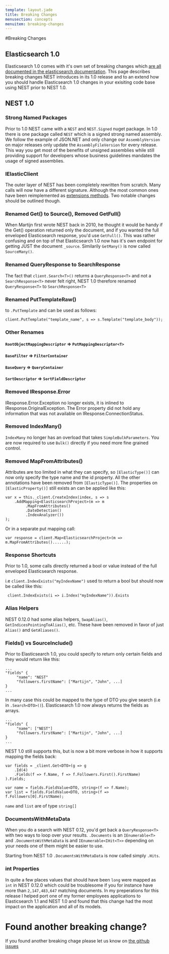 ```yaml
---
template: layout.jade
title: Breaking Changes
menusection: concepts
menuitem: breaking-changes
---
```


#Breaking Changes

## Elasticsearch 1.0

Elasticsearch 1.0 comes with it's own set of breaking changes which [are all documented in the elasticsearch documentation](http://www.elasticsearch.org/guide/en/elasticsearch/reference/1.x/breaking-changes.html). This page describes breaking changes NEST introduces in its 1.0 release and to an extend how you should handle Elasticsearch 1.0 changes in your exisiting code base using NEST prior to NEST 1.0.

## NEST 1.0

### Strong Named Packages

Prior to 1.0 NEST came with a `NEST` and `NEST.Signed` nuget package. In 1.0 there is one package called `NEST` which is a signed strong named assembly. We follow the example of JSON.NET and only change our `AssemblyVersion` on major releases only update the `AssemblyFileVersion` for every release. This way you get most of the benefits of unsigned assemblies while still providing support for developers whose business guidelines mandates the usage of signed assemblies.


### IElasticClient

The outer layer of NEST has been completely rewritten from scratch. Many calls will now have a different signature. Although the most common ones have been reimplemented as [extensions methods](http://github.com/elasticsearch/elasticsearch-net/tree/master/src/Nest/ConvenienceExtensions). Two notable changes should be outlined though. 

### Renamed Get() to Source(), Removed GetFull()
When Martijn first wrote NEST back in 2010, he thought it would be handy if the Get() operation returned only the document, and if you wanted the full enveloped Elasticsearch response, you'd use `GetFull()`. This was rather confusing and on top of that Elasticsearch 1.0 now has it's own endpoint for getting JUST the document `_source`.
Similarily `GetMany()` is now called `SourceMany()`.

### Renamed QueryResponse to SearchResponse

The fact that `client.Search<T>()` returns a `QueryResponse<T>` and not a `SearchResponse<T>` never felt right, NEST 1.0 therefore renamed `QueryResponse<T>` to `SearchResponse<T>`

### Renamed PutTemplateRaw()

to `.PutTemplate` and can be used as follows:

    client.PutTemplate("template_name", s => s.Template("template_body"));

### Other Renames

#### `RootObjectMappingDescriptor` => `PutMappingDescriptor<T>`
#### `BaseFilter` => `FilterContainer`
#### `BaseQuery` => `QueryContainer`
#### `SortDescriptor` => `SortFieldDescriptor`

### Removed IResponse.Error

IResponse.Error.Exception no longer exists, it is inlined to IResponse.OriginalException. The Error property did not hold any information that was not available on IResponse.ConnectionStatus.

### Removed IndexMany()

`IndexMany` no longer has an overload that takes `SimpleBulkParameters`.  You are now required to use `Bulk()` directly if you need more fine grained control.

### Removed MapFromAttributes()

Attributes are too limited in what they can specify, so `[ElasticType()]` can now only specify the type name and the id property.
All the other annotations have been removed from `[ElasticType()]`. The properties on `[ElasticProperty()]` still exists an can be applied like this:

    var x = this._client.CreateIndex(index, s => s
        .AddMapping<ElasticsearchProject>(m => m
             .MapFromAttributes()
             .DateDetection()
             .IndexAnalyzer())
    );

Or in a separate put mapping call:

    var response = client.Map<ElasticsearchProject>(m => m.MapFromAttributes()......);

### Response Shortcuts

Prior to 1.0, some calls directly returned a bool or value instead of the full enveloped Elasticsearch response.

i.e `client.IndexExists("myIndexName")` used to return a bool but should now be called like this:

     client.IndexExists(i => i.Index("myIndexName")).Exists

### Alias Helpers

NEST 0.12.0 had some alias helpers, `SwapAlias()`, `GetIndicesPointingToAlias()`, etc.  These have been removed in favor of just `Alias()` and `GetAliases()`.

### Fields() vs SourceInclude()

Prior to Elasticsearch 1.0, you could specify to return only certain fields and they would return like this:

    ...
    "fields" {
         "name": "NEST"
         "followers.firstName": ["Martijn", "John", ...]
    }
    ...

In many case this could be mapped to the type of DTO you give search (i.e in `.Search<DTO>()`). Elasticsearch 1.0 now always returns the fields as arrays.

    ...
    "fields" {
         "name": ["NEST"]
         "followers.firstName": ["Martijn", "John", ...]
    }
    ...

NEST 1.0 still supports this, but is now a bit more verbose in how it supports mapping the fields back:


    var fields = _client.Get<DTO>(g => g
        .Id(4)
        .Fields(f => f.Name, f => f.Followers.First().FirstName)
    ).Fields;

    var name = fields.FieldValue<DTO, string>(f => f.Name);
    var list = fields.FieldValue<DTO, string>(f => f.Followers[0].FirstName);

`name` and `list` are of type `string[]` 

### DocumentsWithMetaData

When you do a search with NEST 0.12, you'd get back a `QueryResponse<T>` with two ways to loop over your results. `.Documents` is an `IEnumerable<T>` and `.DocumentsWithMetaData` is and `IEnumerable<IHit<T>>` depending on your needs one of them might be easier to use.

Starting from NEST 1.0 `.DocumentsWithMetaData` is now called simply `.Hits`.

### int Properties

In quite a few places values that should have been `long` were mapped as `int` in NEST 0.12.0 which could be troublesome if you for instance have more than `2,147,483,647` matching documents. In my preperations for this release I helped port one of my former employees applications to Elasticsearch 1.1 and NEST 1.0 and found that this change had the most impact on the application and all of its models. 

### 

# Found another breaking change?

If you found another breaking chage please let us know on [the github issues](http://www.github.com/elasticsearch/elasticsearch-net/issues)
 
